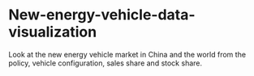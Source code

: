 # New-energy-vehicle-data-visualization
Look at the new energy vehicle market in China and the world from the policy, vehicle configuration, sales share and  stock share.
